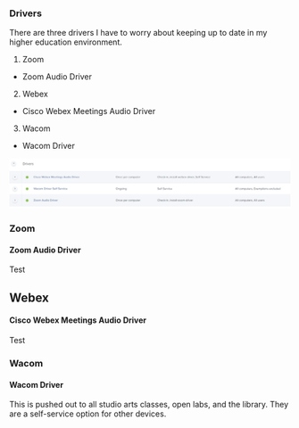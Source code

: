 ### Drivers

There are three drivers I have to worry about keeping up to date in my higher education environment.

1. Zoom
  * Zoom Audio Driver
2. Webex
  * Cisco Webex Meetings Audio Driver
3. Wacom
  * Wacom Driver
  
![Driver Policies](/images/policies_cat_drivers.png)

### Zoom
#### Zoom Audio Driver
Test

## Webex
#### Cisco Webex Meetings Audio Driver
Test

### Wacom
#### Wacom Driver
This is pushed out to all studio arts classes, open labs, and the library. They are a self-service option for other devices.
